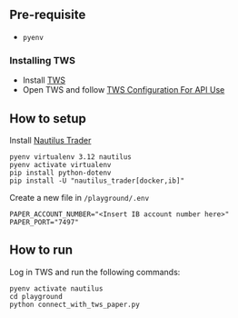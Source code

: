 ## Pre-requisite

- `pyenv`

### Installing TWS

- Install [TWS](https://www.interactivebrokers.com/campus/ibkr-api-page/twsapi-doc/#tws-download)
- Open TWS and follow [TWS Configuration For API Use](https://www.interactivebrokers.com/campus/ibkr-api-page/twsapi-doc/#tws-config-api)

## How to setup

Install [Nautilus Trader](https://nautilustrader.io/docs/latest/getting_started/installation)

```
pyenv virtualenv 3.12 nautilus
pyenv activate virtualenv
pip install python-dotenv
pip install -U "nautilus_trader[docker,ib]"
```

Create a new file in `/playground/.env`

```
PAPER_ACCOUNT_NUMBER="<Insert IB account number here>"
PAPER_PORT="7497"
```

## How to run

Log in TWS and run the following commands:

```
pyenv activate nautilus
cd playground
python connect_with_tws_paper.py
```